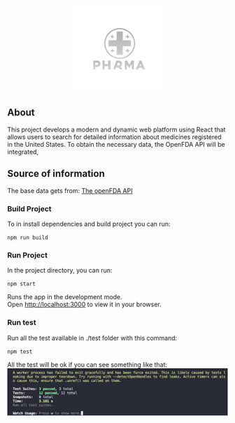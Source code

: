 <div align="center">

![Image text](https://github.com/Tati20h/pharma/blob/main/src/assets/img/pharma.png?raw=true)

</div>

## About

This project develops a modern and dynamic web platform using React that allows users to search for detailed information about medicines registered in the United States. To obtain the necessary data, the OpenFDA API will be integrated,

## Source of information

The base data gets from: [The openFDA API](https://open.fda.gov/apis/)

### Build Project

To in install dependencies and build project you can run:

```
npm run build
```

### Run Project

In the project directory, you can run:

```
npm start
```

Runs the app in the development mode.\
Open [http://localhost:3000](http://localhost:3000) to view it in your browser.

### Run test

Run all the test available in ./test folder with this command:

```
npm test
```

All the test will be ok if you can see something like that:
![Image text](./src/assets/img/test.png)
